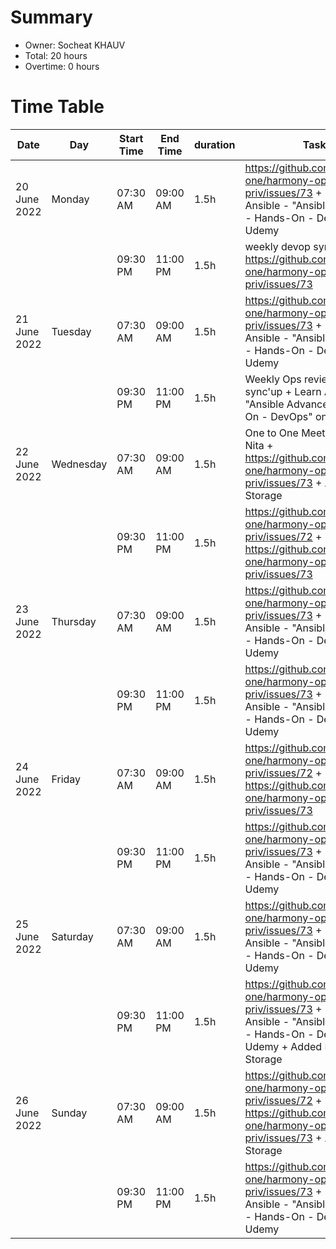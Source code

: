 # Summary

* Owner: Socheat KHAUV
* Total: 20 hours
* Overtime: 0 hours

# Time Table

| Date         | Day       | Start Time | End Time | duration | Task                                                                                                                                             |
|--------------|-----------|------------|----------|----------|--------------------------------------------------------------------------------------------------------------------------------------------------|
| 20 June 2022 | Monday    | 07:30 AM   | 09:00 AM | 1.5h     | https://github.com/harmony-one/harmony-ops-priv/issues/73 + Learn Ansible - "Ansible Advanced - Hands-On - DevOps" on Udemy                      |
|              |           | 09:30 PM   | 11:00 PM | 1.5h     | weekly devop sync-up + https://github.com/harmony-one/harmony-ops-priv/issues/73                                                                 |
| 21 June 2022 | Tuesday   | 07:30 AM   | 09:00 AM | 1.5h     | https://github.com/harmony-one/harmony-ops-priv/issues/73 + Learn Ansible - "Ansible Advanced - Hands-On - DevOps" on Udemy                      |
|              |           | 09:30 PM   | 11:00 PM | 1.5h     | Weekly Ops review and Eng sync'up + Learn Ansible - "Ansible Advanced - Hands-On - DevOps" on Udemy                                              |
| 22 June 2022 | Wednesday | 07:30 AM   | 09:00 AM | 1.5h     | One to One Meeting with Nita + https://github.com/harmony-one/harmony-ops-priv/issues/73 + Added Disk Storage                                    |
|              |           | 09:30 PM   | 11:00 PM | 1.5h     | https://github.com/harmony-one/harmony-ops-priv/issues/72 + https://github.com/harmony-one/harmony-ops-priv/issues/73                            |
| 23 June 2022 | Thursday  | 07:30 AM   | 09:00 AM | 1.5h     | https://github.com/harmony-one/harmony-ops-priv/issues/73 + Learn Ansible - "Ansible Advanced - Hands-On - DevOps" on Udemy                      |
|              |           | 09:30 PM   | 11:00 PM | 1.5h     | https://github.com/harmony-one/harmony-ops-priv/issues/73 + Learn Ansible - "Ansible Advanced - Hands-On - DevOps" on Udemy                      |
| 24 June 2022 | Friday    | 07:30 AM   | 09:00 AM | 1.5h     | https://github.com/harmony-one/harmony-ops-priv/issues/72 + https://github.com/harmony-one/harmony-ops-priv/issues/73                            |
|              |           | 09:30 PM   | 11:00 PM | 1.5h     | https://github.com/harmony-one/harmony-ops-priv/issues/73 + Learn Ansible - "Ansible Advanced - Hands-On - DevOps" on Udemy                      |
| 25 June 2022 | Saturday  | 07:30 AM   | 09:00 AM | 1.5h     | https://github.com/harmony-one/harmony-ops-priv/issues/73 + Learn Ansible - "Ansible Advanced - Hands-On - DevOps" on Udemy                      |
|              |           | 09:30 PM   | 11:00 PM | 1.5h     | https://github.com/harmony-one/harmony-ops-priv/issues/73 + Learn Ansible - "Ansible Advanced - Hands-On - DevOps" on Udemy + Added Disk Storage |
| 26 June 2022 | Sunday    | 07:30 AM   | 09:00 AM | 1.5h     | https://github.com/harmony-one/harmony-ops-priv/issues/72 + https://github.com/harmony-one/harmony-ops-priv/issues/73 + Added Disk Storage       |
|              |           | 09:30 PM   | 11:00 PM | 1.5h     | https://github.com/harmony-one/harmony-ops-priv/issues/73 + Learn Ansible - "Ansible Advanced - Hands-On - DevOps" on Udemy                      |
